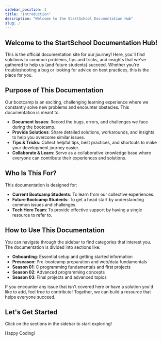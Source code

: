 ```yaml
---
sidebar_position: 1
title: "Introduction"
description: "Welcome to the StartSchool Documentation Hub"
slug: /
---
```


## Welcome to the StartSchool Documentation Hub! 

This is the official documentation site for our journey! Here, you'll find solutions to common problems, tips and tricks, and insights that we've gathered to help us (and future students) succeed. Whether you're troubleshooting a bug or looking for advice on best practices, this is the place for you.

## Purpose of This Documentation

Our bootcamp is an exciting, challenging learning experience where we constantly solve new problems and encounter obstacles. This documentation is meant to:

- **Document Issues**: Record the bugs, errors, and challenges we face during the bootcamp.
- **Provide Solutions**: Share detailed solutions, workarounds, and insights to help you overcome similar issues.
- **Tips & Tricks**: Collect helpful tips, best practices, and shortcuts to make your development journey easier.
- **Collaborate & Learn**: Serve as a collaborative knowledge base where everyone can contribute their experiences and solutions.

## Who Is This For?

This documentation is designed for:

- **Current Bootcamp Students**: To learn from our collective experiences.
- **Future Bootcamp Students**: To get a head start by understanding common issues and challenges.
- **Tech Hero Team**: To provide effective support by having a single resource to refer to.

## How to Use This Documentation

You can navigate through the sidebar to find categories that interest you. The documentation is divided into sections like:

- **Onboarding**: Essential setup and getting started information
- **Preseason**: Pre-bootcamp preparation and web/data fundamentals
- **Season 01**: C programming fundamentals and first projects
- **Season 02**: Advanced programming concepts
- **Season 03**: Final projects and advanced topics

If you encounter any issue that isn't covered here or have a solution you'd like to add, feel free to contribute! Together, we can build a resource that helps everyone succeed.

## Let's Get Started

Click on the sections in the sidebar to start exploring!

Happy Coding!
